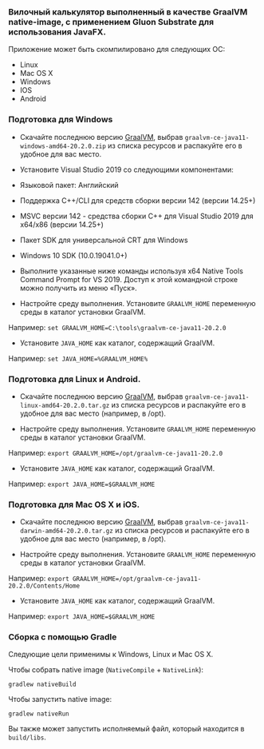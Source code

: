 ### Вилочный калькулятор выполненный в качестве GraalVM native-image, с применением Gluon Substrate для использования JavaFX.

Приложение может быть скомпилировано для следующих ОС:

- Linux
- Mac OS X
- Windows
- IOS
- Android

### Подготовка для Windows

- Скачайте последнюю версию [GraalVM](https://github.com/graalvm/graalvm-ce-builds/releases/tag/vm-20.2.0), выбрав `graalvm-ce-java11-windows-amd64-20.2.0.zip` из списка ресурсов и распакуйте его в удобное для вас место.

- Установите Visual Studio 2019 со следующими компонентами:

- Языковой пакет: Английский

- Поддержка C++/CLI для средств сборки версии 142 (версии 14.25+)

- MSVC версии 142 - средства сборки C++ для Visual Studio 2019 для x64/x86 (версии 14.25+)

- Пакет SDK для универсальной CRT для Windows

- Windows 10 SDK (10.0.19041.0+)

- Выполните указанные ниже команды используя x64 Native Tools Command Prompt for VS 2019. Доступ к этой командной строке можно получить из меню «Пуск».

- Настройте среду выполнения. Установите `GRAALVM_HOME` переменную среды в каталог установки GraalVM.

Например: `set GRAALVM_HOME=C:\tools\graalvm-ce-java11-20.2.0`

- Установите `JAVA_HOME` как каталог, содержащий GraalVM.

Например: `set JAVA_HOME=%GRAALVM_HOME%`

### Подготовка для Linux и Android.

- Скачайте последнюю версию [GraalVM](https://github.com/graalvm/graalvm-ce-builds/releases/tag/vm-20.2.0), выбрав `graalvm-ce-java11-linux-amd64-20.2.0.tar.gz` из списка ресурсов и распакуйте его в удобное для вас место (например, в /opt).

- Настройте среду выполнения. Установите `GRAALVM_HOME` переменную среды в каталог установки GraalVM.

Например: `export GRAALVM_HOME=/opt/graalvm-ce-java11-20.2.0`

- Установите `JAVA_HOME` как каталог, содержащий GraalVM.

Например: `export JAVA_HOME=$GRAALVM_HOME`

### Подготовка для Mac OS X и iOS.

- Скачайте последнюю версию [GraalVM](https://github.com/graalvm/graalvm-ce-builds/releases/tag/vm-20.2.0), выбрав `graalvm-ce-java11-darwin-amd64-20.2.0.tar.gz` из списка ресурсов и распакуйте его в удобное для вас место (например, в /opt).

- Настройте среду выполнения. Установите `GRAALVM_HOME` переменную среды в каталог установки GraalVM.

Например: `export GRAALVM_HOME=/opt/graalvm-ce-java11-20.2.0/Contents/Home`

- Установите `JAVA_HOME` как каталог, содержащий GraalVM.

Например: `export JAVA_HOME=$GRAALVM_HOME`

### Сборка с помощью Gradle

Следующие цели применимы к Windows, Linux и Mac OS X.

Чтобы собрать native image (`NativeCompile` + `NativeLink`):

`gradlew nativeBuild`

Чтобы запустить native image:

`gradlew nativeRun`

Вы также может запустить исполняемый файл, который находится в `build/libs`.
